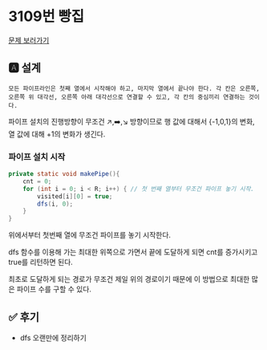 # 3109번 빵집
[문제 보러가기](https://www.acmicpc.net/problem/3109)

## 🅰 설계


`모든 파이프라인은 첫째 열에서 시작해야 하고, 마지막 열에서 끝나야 한다. 각 칸은 오른쪽, 오른쪽 위 대각선, 오른쪽 아래 대각선으로 연결할 수 있고, 각 칸의 중심끼리 연결하는 것이다.`

파이프 설치의 진행방향이 무조건 ↗️,➡️,↘️ 방향이므로 행 값에 대해서 {-1,0,1}의 변화, 열 값에 대해 +1의 변화가 생긴다.

### 파이프 설치 시작
```java
private static void makePipe(){
    cnt = 0;
    for (int i = 0; i < R; i++) { // 첫 번째 열부터 무조건 파이프 놓기 시작.
        visited[i][0] = true;
        dfs(i, 0);
    }
}
```

위에서부터 첫번째 열에 무조건 파이프를 놓기 시작한다.

dfs 함수를 이용해 가는 최대한 위쪽으로 가면서 끝에 도달하게 되면 cnt를 증가시키고 true를 리턴하면 된다.

최초로 도달하게 되는 경로가 무조건 제일 위의 경로이기 때문에 이 방법으로 최대한 많은 파이프 수를 구할 수 있다.


## ✅ 후기

- dfs 오랜만에 정리하기
